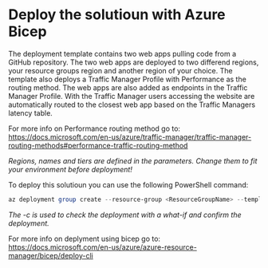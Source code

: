 # Deploy the solutioun with Azure Bicep

The deployment template contains two web apps pulling code from a GitHub repository. The two web apps are deployed to two differend regions, your resource groups region and another region of your choice. The template also deploys a Traffic Manager Profile with Performance as the routing method. The web apps are also added as endpoints in the Traffic Manager Profile. With the Traffic Manager users accessing the website are automatically routed to the closest web app based on the Traffic Managers latency table. 

For more info on Performance routing method go to: https://docs.microsoft.com/en-us/azure/traffic-manager/traffic-manager-routing-methods#performance-traffic-routing-method

*Regions, names and tiers are defined in the parameters. Change them to fit your environment before deployment!*

To deploy this solutioun you can use the following PowerShell command:
```powershell
az deployment group create --resource-group <ResourceGroupName> --template-file 'deployapp.bicep' -c
```
*The -c is used to check the deployment with a what-if and confirm the deployment.*

For more info on deplyment using bicep go to: https://docs.microsoft.com/en-us/azure/azure-resource-manager/bicep/deploy-cli